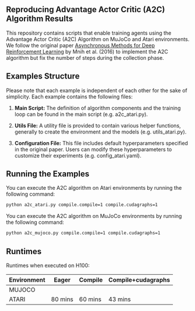 ## Reproducing Advantage Actor Critic (A2C) Algorithm Results

This repository contains scripts that enable training agents using the Advantage Actor Critic (A2C) Algorithm on MuJoCo and Atari environments. We follow the original paper [Asynchronous Methods for Deep Reinforcement Learning](https://arxiv.org/abs/1602.01783) by Mnih et al. (2016) to implement the A2C algorithm but fix the number of steps during the collection phase.


## Examples Structure

Please note that each example is independent of each other for the sake of simplicity. Each example contains the following files:

1. **Main Script:** The definition of algorithm components and the training loop can be found in the main script  (e.g. a2c_atari.py).

2. **Utils File:** A utility file is provided to contain various helper functions, generally to create the environment and the models (e.g. utils_atari.py).

3. **Configuration File:** This file includes default hyperparameters specified in the original paper. Users can modify these hyperparameters to customize their experiments  (e.g. config_atari.yaml).


## Running the Examples

You can execute the A2C algorithm on Atari environments by running the following command:

```bash
python a2c_atari.py compile.compile=1 compile.cudagraphs=1
```


You can execute the A2C algorithm on MuJoCo environments by running the following command:

```bash
python a2c_mujoco.py compile.compile=1 compile.cudagraphs=1
``` 

## Runtimes

Runtimes when executed on H100:

| Environment | Eager   | Compile | Compile+cudagraphs |
|-------------|---------|---------|--------------------|
| MUJOCO      |         |         |                    |
| ATARI       | 80 mins | 60 mins | 43 mins            |
